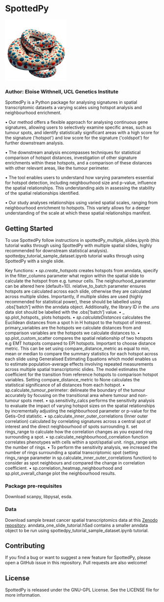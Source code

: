 # SpottedPy
<img src="SpottedPy_logo.png" alt="drawing" width="200"/>

### Author: Eloise Withnell, UCL Genetics Institute

SpottedPy is a Python package for analysing signatures in spatial transcriptomic datasets a varying scales using hotspot analysis and neighbourhood enrichment.

•    Our method offers a flexible approach for analysing continuous gene signatures, allowing users to selectively examine specific areas, such as tumour spots, and identify statistically significant areas with a high score for the signature ('hotspot') and low score for the signature ('coldspot') for further downstream analysis.

•    The downstream analysis encompasses techniques for statistical comparison of hotspot distances, investigation of other signature enrichments within these hotspots, and a comparison of these distances with other relevant areas, like the tumour perimeter.

•    The tool enables users to understand how varying parameters essential for hotspot detection, including neighbourhood size and p-value, influence the spatial relationships. This understanding aids in assessing the stability of the spatial relationships identified.

•    Our study analyses relationships using varied spatial scales, ranging from neighbourhood enrichment to hotspots. This variety allows for a deeper understanding of the scale at which these spatial relationships manifest.


## Getting Started

To use SpottedPy follow instructions in spottedPy_multiple_slides.ipynb (this tutorial walks through using SpottedPy with multiple spatial slides, highly recommended for downstream statistical analysis). spottedpy_tutorial_sample_dataset.ipynb tutorial walks through using SpottedPy with a single slide. 

Key functions: 
•     _sp.create_hotspots_ creates hotspots from anndata, specify in the filter_columns parameter what region within the spatial slide to calculate the hotspot from e.g. tumour cells. The neighourhood_parameter can be altered here (default=10). relative_to_batch parameter ensures hotspots are calculated across each slide, otherwise they are calculated across multiple slides. Importantly, if multiple slides are used (highly recommended for statistical power), these should be labelled using .obs[‘batch’] within the anndata object. Additionally, the library ID in the .uns data slot should be labelled with the .obs[‘batch’] value. 
•   _ sp.plot_hotspots_ plots hotspots.
•    _sp.calculateDistances_ calculates the Euclidean distances from a spot h in H hotspot to the hotspot of interest.  primary_variables are the hotspots we calculate distances from
and comparison variables are the hotspots we calculate distances to.
•    sp.plot_custom_scatter compares the spatial relationship of two hotspots e.g EMT hotspots compared to EPI hotspots. Important to choose distance metric. This can be set using compare_distance_metric as equal to min, mean or median to compare the summary statistics for each hotspot across each slide using Generalised Estimating Equations which model enables us to estimate population-average effects involving repeated measurements across multiple spatial transcriptomic slides. The model estimates the coefficient  for the transition from reference hotspots to comparison hotspot variables. Setting compare_distance_metric to None calculates the statistical significance of all distances from each hotspot.
•    sp.calculate_tumour_perimeter: delineate the boundary of the tumour accurately by focusing on the transitional area where tumour and non-tumour spots meet.
•    sp.sensitivity_calcs performs the sensitivity analysis to evaluate the impact of varying hotspot sizes on the spatial relationships by  incrementally adjusting the neighbourhood parameter or p-value for the Getis-Ord statistic. 
•    sp.calculate_inner_outer_correlations (Inner outer correlation) calculated by correlating signatures across a central spot of interest and the direct neighbourhood of spots surrounding it. set rings_range to calculate how the correlation changes as you expand ring surrounding a spot. 
•    sp.calculate_neighbourhood_correlation function correlates phenotypes with cells within a spot/spatial unit. rings_range sets the number of rings.
•    To perform the sensitivity analysis, we increased the number of rings surrounding a spatial transcriptomic spot (setting rings_range parameter in sp.calculate_inner_outer_correlations function) to consider as spot neighbours and compared the change in correlation coefficient. 
•    sp.correlation_heatmap_neighbourhood and sp.plot_overall_change plot the neighbourhood results.


### Package pre-requisites

Download scanpy, libpysal, esda.

### Data

Download sample breast cancer spatial transcriptomics data at this [Zenodo repository](https://doi.org/10.5281/zenodo.10392317). anndata_one_slide_tutorial.h5ad contains a smaller anndata object to be run using spottedpy_tutorial_sample_dataset.ipynb tutorial. 

## Contributing

If you find a bug or want to suggest a new feature for SpottedPy, please open a GitHub issue in this repository. Pull requests are also welcome!

## License

SpottedPy is released under the GNU-GPL License. See the LICENSE file for more information.
